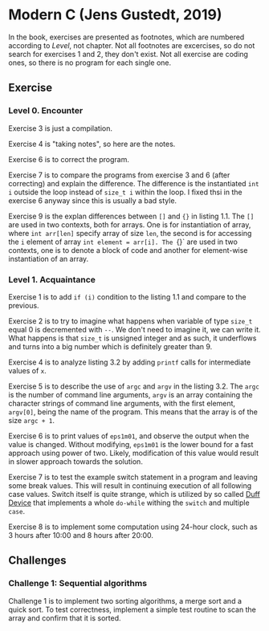 # Modern C (Jens Gustedt, 2019)

In the book, exercises are presented as footnotes, which are numbered according to *Level*, not chapter. Not all footnotes are excercises, so do not search for exercises 1 and 2, they don't exist. Not all exercise are coding ones, so there is no program for each single one.

## Exercise

### Level 0. Encounter

Exercise 3 is just a compilation.

Exercise 4 is "taking notes", so here are the notes.

Exercise 6 is to correct the program.

Exercise 7 is to compare the programs from exercise 3 and 6 (after correcting) and explain the difference. The difference is the instantiated `int i` outside the loop instead of `size_t i` within the loop. I fixed thsi in the exercise 6 anyway since this is usually a bad style.

Exercise 9 is the explan differences between `[]` and `{}` in listing 1.1. The `[]` are used in two contexts, both for arrays. One is for instantiation of array, where `int arr[len]` specify array of size `len`, the second is for accessing the `i` element of array `int element = arr[i]. The `{}` are used in two contexts, one is to denote a block of code and another for element-wise instantiation of an array.

### Level 1. Acquaintance

Exercise 1 is to add `if (i)` condition to the listing 1.1 and compare to the previous.

Exercise 2 is to try to imagine what happens when variable of type `size_t` equal 0 is decremented with `--`. We don't need to imagine it, we can write it. What happens is that `size_t` is unsigned integer and as such, it underflows and turns into a big number which is definitely greater than 9.

Exercise 4 is to analyze listing 3.2 by adding `printf` calls for intermediate values of `x`.

Exercise 5 is to describe the use of `argc` and `argv` in the listing 3.2. The `argc` is the number of command line arguments, `argv` is an array containing the character strings of command line arguments, with the first element, `argv[0]`, being the name of the program. This means that the array is of the size `argc + 1`.

Exercise 6 is to print values of `eps1m01`, and observe the output when the value is changed. Without modifying, `eps1m01` is the lower bound for a fast approach using power of two.
Likely, modification of this value would result in slower approach towards the solution.

Exercise 7 is to test the example switch statement in a program and leaving some break values.
This will result in continuing execution of all following case values. Switch itself is quite strange, which is utilized by so called [Duff Device](https://en.wikipedia.org/wiki/Duff%27s_device#Performance) that implements a whole `do-while` withing the `switch` and multiple `case`.

Exercise 8 is to implement some computation using 24-hour clock, such as 3 hours after 10:00 and 8 hours after 20:00.

## Challenges

### Challenge 1: Sequential algorithms

Challenge 1 is to implement two sorting algorithms, a merge sort and a quick sort.
To test correctness, implement a simple test routine to scan the array and confirm that it is sorted.
